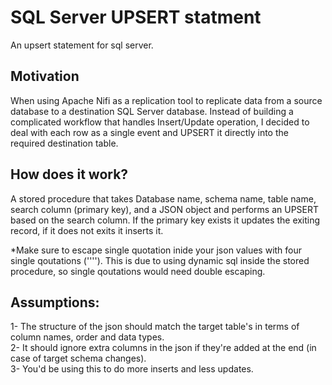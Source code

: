 # SQL Server UPSERT statment

An upsert statement for sql server. 

## Motivation
When using Apache Nifi as a replication tool to replicate data from a source database to a destination SQL Server database. Instead of building a complicated workflow that handles Insert/Update operation, I decided to deal with each row as a single event and UPSERT it directly into the required destination table.

## How does it work? 

A stored procedure that takes Database name, schema name, table name, search column (primary key), and a JSON object
and performs an UPSERT based on the search column. If the primary key exists it updates the exiting record, if it does not exits it inserts it.   

*Make sure to escape single quotation inide your json values with four single qoutations (''''). This is due to using dynamic sql inside the stored procedure, so single qoutations would need double escaping.

## Assumptions:

1- The structure of the json should match the target table's in terms of column names, order and data types.   
2- It should ignore extra columns in the json if they're added at the end (in case of target schema changes).   
3- You'd be using this to do more inserts and less updates.   
